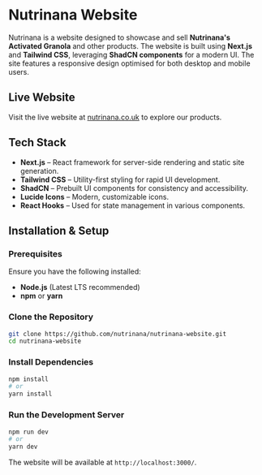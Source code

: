 # Nutrinana Website

Nutrinana is a website designed to showcase and sell **Nutrinana's Activated Granola** and other products. The website is built using **Next.js** and **Tailwind CSS**, leveraging **ShadCN components** for a modern UI. The site features a responsive design optimised for both desktop and mobile users.

## Live Website
Visit the live website at [nutrinana.co.uk](https://www.nutrinana.co.uk) to explore our products.

## Tech Stack
- **Next.js** – React framework for server-side rendering and static site generation.
- **Tailwind CSS** – Utility-first styling for rapid UI development.
- **ShadCN** – Prebuilt UI components for consistency and accessibility.
- **Lucide Icons** – Modern, customizable icons.
- **React Hooks** – Used for state management in various components.

## Installation & Setup

### Prerequisites
Ensure you have the following installed:
- **Node.js** (Latest LTS recommended)
- **npm** or **yarn**

### Clone the Repository
```bash
git clone https://github.com/nutrinana/nutrinana-website.git
cd nutrinana-website
```

### Install Dependencies
```bash
npm install
# or
yarn install
```

### Run the Development Server
```bash
npm run dev
# or
yarn dev
```

The website will be available at `http://localhost:3000/`.
